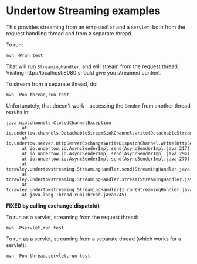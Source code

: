 # Undertow Streaming examples

This provides streaming from an `HttpHandler` and a `Servlet`, both
from the request handling thread and from a separate thread.

To run:

    mvn -Prun test

That will run `StreamingHandler`, and will stream from the request
thread. Visiting http://localhost:8080 should give you streamed content.

To stream from a separate thread, do:

    mvn -Pon-thread,run test

Unfortunately, that doesn't work - accessing the `Sender` from another
thread results in:

    java.nio.channels.ClosedChannelException
          at io.undertow.channels.DetachableStreamSinkChannel.write(DetachableStreamSinkChannel.java:184)
          at io.undertow.server.HttpServerExchange$WriteDispatchChannel.write(HttpServerExchange.java:1822)
          at io.undertow.io.AsyncSenderImpl.send(AsyncSenderImpl.java:217)
          at io.undertow.io.AsyncSenderImpl.send(AsyncSenderImpl.java:294)
          at io.undertow.io.AsyncSenderImpl.send(AsyncSenderImpl.java:270)
          at tcrawley.undertowstreaming.StreamingHandler.send(StreamingHandler.java:41)
          at tcrawley.undertowstreaming.StreamingHandler.stream(StreamingHandler.java:35)
          at tcrawley.undertowstreaming.StreamingHandler$1.run(StreamingHandler.java:19)
          at java.lang.Thread.run(Thread.java:745)

**FIXED by calling exchange.dispatch()**

To run as a servlet, streaming from the request thread:

    mvn -Pservlet,run test

To run as a servlet, streaming from a separate thread (which works for a servlet):

    mvn -Pon-thread,servlet,run test
